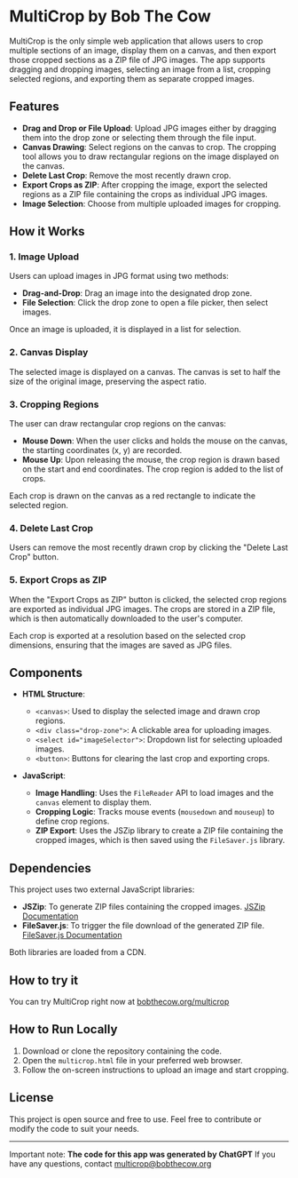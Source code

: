 # MultiCrop by Bob The Cow

MultiCrop is the only simple web application that allows users to crop multiple sections of an image, display them on a canvas, and then export those cropped sections as a ZIP file of JPG images. The app supports dragging and dropping images, selecting an image from a list, cropping selected regions, and exporting them as separate cropped images.

## Features

- **Drag and Drop or File Upload**: Upload JPG images either by dragging them into the drop zone or selecting them through the file input.
- **Canvas Drawing**: Select regions on the canvas to crop. The cropping tool allows you to draw rectangular regions on the image displayed on the canvas.
- **Delete Last Crop**: Remove the most recently drawn crop.
- **Export Crops as ZIP**: After cropping the image, export the selected regions as a ZIP file containing the crops as individual JPG images.
- **Image Selection**: Choose from multiple uploaded images for cropping.

## How it Works

### 1. **Image Upload**

Users can upload images in JPG format using two methods:
- **Drag-and-Drop**: Drag an image into the designated drop zone.
- **File Selection**: Click the drop zone to open a file picker, then select images.

Once an image is uploaded, it is displayed in a list for selection.

### 2. **Canvas Display**

The selected image is displayed on a canvas. The canvas is set to half the size of the original image, preserving the aspect ratio.

### 3. **Cropping Regions**

The user can draw rectangular crop regions on the canvas:
- **Mouse Down**: When the user clicks and holds the mouse on the canvas, the starting coordinates (x, y) are recorded.
- **Mouse Up**: Upon releasing the mouse, the crop region is drawn based on the start and end coordinates. The crop region is added to the list of crops.

Each crop is drawn on the canvas as a red rectangle to indicate the selected region.

### 4. **Delete Last Crop**

Users can remove the most recently drawn crop by clicking the "Delete Last Crop" button.

### 5. **Export Crops as ZIP**

When the "Export Crops as ZIP" button is clicked, the selected crop regions are exported as individual JPG images. The crops are stored in a ZIP file, which is then automatically downloaded to the user's computer.

Each crop is exported at a resolution based on the selected crop dimensions, ensuring that the images are saved as JPG files.

## Components

- **HTML Structure**:
  - `<canvas>`: Used to display the selected image and drawn crop regions.
  - `<div class="drop-zone">`: A clickable area for uploading images.
  - `<select id="imageSelector">`: Dropdown list for selecting uploaded images.
  - `<button>`: Buttons for clearing the last crop and exporting crops.

- **JavaScript**:
  - **Image Handling**: Uses the `FileReader` API to load images and the `canvas` element to display them.
  - **Cropping Logic**: Tracks mouse events (`mousedown` and `mouseup`) to define crop regions.
  - **ZIP Export**: Uses the JSZip library to create a ZIP file containing the cropped images, which is then saved using the `FileSaver.js` library.

## Dependencies

This project uses two external JavaScript libraries:
- **JSZip**: To generate ZIP files containing the cropped images. [JSZip Documentation](https://stuk.github.io/jszip/)
- **FileSaver.js**: To trigger the file download of the generated ZIP file. [FileSaver.js Documentation](https://github.com/eligrey/FileSaver.js/)

Both libraries are loaded from a CDN.

## How to try it
You can try MultiCrop right now at [bobthecow.org/multicrop](https://bobthecow.org/multicrop)

## How to Run Locally

1. Download or clone the repository containing the code.
2. Open the `multicrop.html` file in your preferred web browser.
3. Follow the on-screen instructions to upload an image and start cropping.

## License

This project is open source and free to use. Feel free to contribute or modify the code to suit your needs.

---
Important note: **The code for this app was generated by ChatGPT**
If you have any questions, contact [multicrop@bobthecow.org](mailto:multicrop@bobthecow.org)
